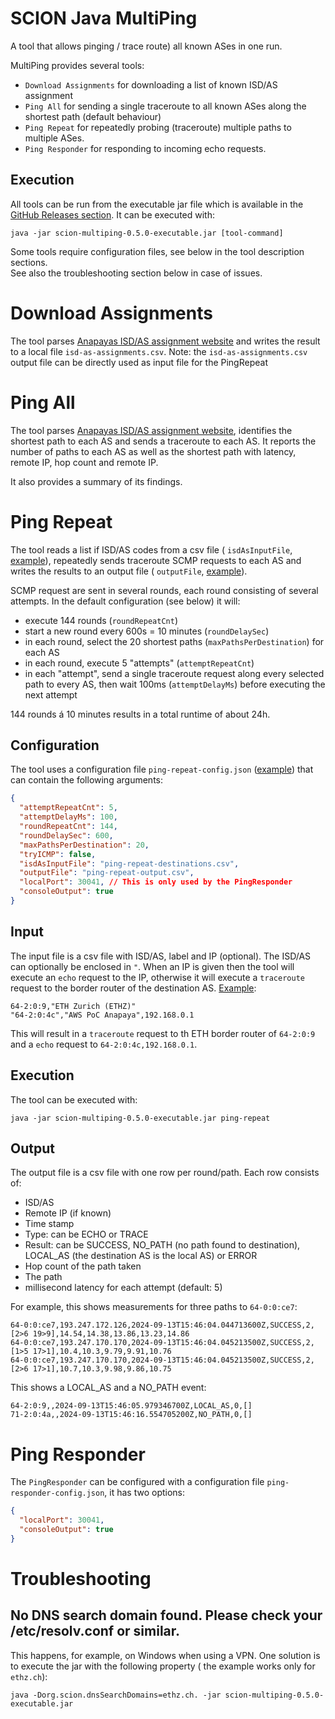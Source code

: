 # SCION Java MultiPing

A tool that allows pinging / trace route) all known ASes in one run.

MultiPing provides several tools:

* `Download Assignments` for downloading a list of known ISD/AS assignment
* `Ping All` for sending a single traceroute to all known ASes along the shortest path (default
  behaviour)
* `Ping Repeat` for repeatedly probing (traceroute) multiple paths to multiple ASes.
* `Ping Responder` for responding to incoming echo requests.

## Execution

All tools can be run from the executable jar file which is available in
the [GitHub Releases section](https://github.com/netsec-ethz/scion-java-multiping/releases/download/v0.5.0/scion-multiping-0.5.0-executable.jar).
It can be executed with:

```
java -jar scion-multiping-0.5.0-executable.jar [tool-command]
```

Some tools require configuration files, see below in the tool description sections.   
See also the troubleshooting section below in case of issues.

# Download Assignments

The tool
parses [Anapayas ISD/AS assignment website](https://docs.anapaya.net/en/latest/resources/isd-as-assignments/)
and writes the result to a local file `isd-as-assignments.csv`.
Note: the `isd-as-assignments.csv` output file can be directly used as input file for the PingRepeat

# Ping All

The tool
parses [Anapayas ISD/AS assignment website](https://docs.anapaya.net/en/latest/resources/isd-as-assignments/),
identifies the shortest path to each AS and sends a traceroute to each AS.
It reports the number of paths to each AS as well as the shortest path with latency, remote IP, hop
count and remote IP.

It also provides a summary of its findings.

# Ping Repeat

The tool reads a list if ISD/AS codes from a csv file (
`isdAsInputFile`, [example](/ping-repeat-destinations.csv)), repeatedly sends
traceroute
SCMP requests to each AS and writes the results to an output file (
`outputFile`, [example](/ping-repeat-output.csv)).

SCMP request are sent in several rounds, each round consisting of several attempts.
In the default configuration (see below) it will:

* execute 144 rounds (`roundRepeatCnt`)
* start a new round every 600s = 10 minutes (`roundDelaySec`)
* in each round, select the 20 shortest paths (`maxPathsPerDestination`) for each AS
* in each round, execute 5 "attempts" (`attemptRepeatCnt`)
* in each "attempt", send a single traceroute request along every selected path to every AS,
  then wait 100ms (`attemptDelayMs`) before executing the next attempt

144 rounds á 10 minutes results in a total runtime of about 24h.

## Configuration

The tool uses a configuration file `ping-repeat-config.json` ([example](/ping-repeat-config.json))
that can contain the following
arguments:

```json
{
  "attemptRepeatCnt": 5,
  "attemptDelayMs": 100,
  "roundRepeatCnt": 144,
  "roundDelaySec": 600,
  "maxPathsPerDestination": 20,
  "tryICMP": false,
  "isdAsInputFile": "ping-repeat-destinations.csv",
  "outputFile": "ping-repeat-output.csv",
  "localPort": 30041, // This is only used by the PingResponder
  "consoleOutput": true
}
```

## Input

The input file is a csv file with ISD/AS, label and IP (optional). The ISD/AS can optionally be
enclosed in `"`.
When an IP is given then the tool will execute an `echo` request to the IP, otherwise it will
execute a `traceroute` request to the border router of the destination
AS. [Example](/ping-repeat-destinations.csv):

```
64-2:0:9,"ETH Zurich (ETHZ)"
"64-2:0:4c","AWS PoC Anapaya",192.168.0.1
```

This will result in a `traceroute` request to th ETH border router of `64-2:0:9` and a `echo`
request to `64-2:0:4c,192.168.0.1`.

## Execution

The tool can be executed with:

```
java -jar scion-multiping-0.5.0-executable.jar ping-repeat
```

## Output

The output file is a csv file with one row per round/path.
Each row consists of:

* ISD/AS
* Remote IP (if known)
* Time stamp
* Type: can be ECHO or TRACE
* Result: can be SUCCESS, NO_PATH (no path found to destination), LOCAL_AS (the destination AS
  is the local AS) or ERROR
* Hop count of the path taken
* The path
* millisecond latency for each attempt (default: 5)

For example, this shows measurements for three paths to `64-0:0:ce7`:

```csv
64-0:0:ce7,193.247.172.126,2024-09-13T15:46:04.044713600Z,SUCCESS,2,[2>6 19>9],14.54,14.38,13.86,13.23,14.86
64-0:0:ce7,193.247.170.170,2024-09-13T15:46:04.045213500Z,SUCCESS,2,[1>5 17>1],10.4,10.3,9.79,9.91,10.76
64-0:0:ce7,193.247.170.170,2024-09-13T15:46:04.045213500Z,SUCCESS,2,[2>6 17>1],10.7,10.3,9.98,9.86,10.75
```

This shows a LOCAL_AS and a NO_PATH event:

```
64-2:0:9,,2024-09-13T15:46:05.979346700Z,LOCAL_AS,0,[]
71-2:0:4a,,2024-09-13T15:46:16.554705200Z,NO_PATH,0,[]
```

# Ping Responder

The `PingResponder` can be configured with a configuration file `ping-responder-config.json`, it has
two options:

```json
{
  "localPort": 30041,
  "consoleOutput": true
}
```

# Troubleshooting

## No DNS search domain found. Please check your /etc/resolv.conf or similar.

This happens, for example, on Windows when using a VPN. One solution is to execute the jar with the
following property (
the example works only for `ethz.ch`):

```
java -Dorg.scion.dnsSearchDomains=ethz.ch. -jar scion-multiping-0.5.0-executable.jar
```